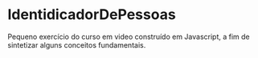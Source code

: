 # IdentidicadorDePessoas
Pequeno exercício do curso em video construído em Javascript, a fim de sintetizar alguns conceitos fundamentais.
